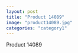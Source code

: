 ```yaml
---
layout: post
title: "Product 14089"
image: "product14089.jpg"
categories: "category1"
---
```

Product 14089

